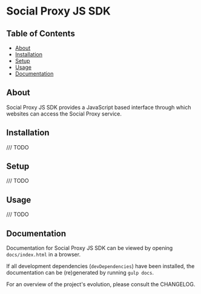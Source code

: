 # Social Proxy JS SDK

## Table of Contents
- [About](#about)
- [Installation](#installation)
- [Setup](#setup)
- [Usage](#usage)
- [Documentation](#documentation)

## About
Social Proxy JS SDK provides a JavaScript based interface through which websites can access the Social Proxy service.

## Installation
/// TODO

## Setup
/// TODO

## Usage
/// TODO

## Documentation
Documentation for Social Proxy JS SDK can be viewed by opening `docs/index.html` in a browser.

If all development dependencies (`devDependencies`) have been installed, the documentation can be (re)generated by running `gulp docs`.

For an overview of the project's evolution, please consult the CHANGELOG.
